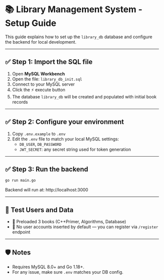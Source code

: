 # 📚 Library Management System - Setup Guide

This guide explains how to set up the `library_db` database and configure the backend for local development.

---

## ✅ Step 1: Import the SQL file

1. Open **MySQL Workbench**
2. Open the file: `library_db_init.sql`
3. Connect to your MySQL server
4. Click the ⚡ execute button
5. The database `library_db` will be created and populated with initial book records

---

## ✅ Step 2: Configure your environment

1. Copy `.env.example` to `.env`
2. Edit the `.env` file to match your local MySQL settings:
   - `DB_USER`, `DB_PASSWORD`
   - `JWT_SECRET`: any secret string used for token generation

---

## ✅ Step 3: Run the backend

```bash
go run main.go
```

Backend will run at: http://localhost:3000

---

## 🧪 Test Users and Data

- 📘 Preloaded 3 books (C++Primer, Algorithms, Database)
- 👤 No user accounts inserted by default — you can register via `/register` endpoint

---

## 🛡️ Notes

- Requires MySQL 8.0+ and Go 1.18+.
- For any issue, make sure `.env` matches your DB config.
